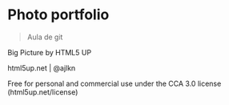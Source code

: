 # Photo portfolio

> Aula de git

Big Picture by HTML5 UP

html5up.net | @ajlkn

Free for personal and commercial use under the CCA 3.0 license (html5up.net/license)

